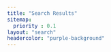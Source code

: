 ```yaml
---
title: "Search Results"
sitemap:
  priority : 0.1
layout: "search"
headercolor: "purple-background"
---
```

